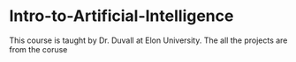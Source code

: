 # Intro-to-Artificial-Intelligence

This course is taught by Dr. Duvall at Elon University. The all the projects are from the coruse 
